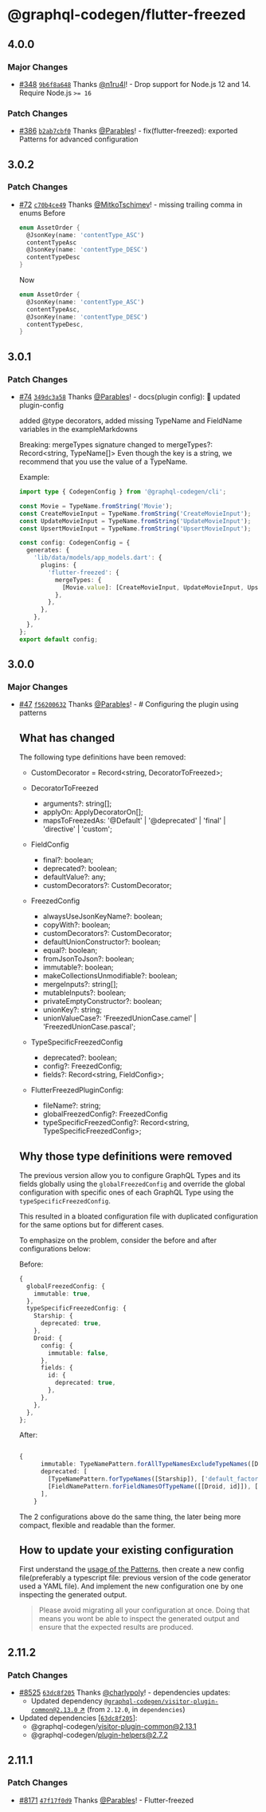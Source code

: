 # @graphql-codegen/flutter-freezed

## 4.0.0

### Major Changes

- [#348](https://github.com/dotansimha/graphql-code-generator-community/pull/348)
  [`9b6f8a648`](https://github.com/dotansimha/graphql-code-generator-community/commit/9b6f8a648492adf2584cbbbb721bd94277084413)
  Thanks [@n1ru4l](https://github.com/n1ru4l)! - Drop support for Node.js 12 and 14. Require Node.js
  `>= 16`

### Patch Changes

- [#386](https://github.com/dotansimha/graphql-code-generator-community/pull/386)
  [`b2ab7cbf0`](https://github.com/dotansimha/graphql-code-generator-community/commit/b2ab7cbf092843c1e10d541804e4fe2a94872525)
  Thanks [@Parables](https://github.com/Parables)! - fix(flutter-freezed): exported Patterns for
  advanced configuration

## 3.0.2

### Patch Changes

- [#72](https://github.com/dotansimha/graphql-code-generator-community/pull/72)
  [`c70b4ce49`](https://github.com/dotansimha/graphql-code-generator-community/commit/c70b4ce4967db700266a64d514b8c787e7c0cf9a)
  Thanks [@MitkoTschimev](https://github.com/MitkoTschimev)! - missing trailing comma in enums
  Before
  ```dart
  enum AssetOrder {
    @JsonKey(name: 'contentType_ASC')
    contentTypeAsc
    @JsonKey(name: 'contentType_DESC')
    contentTypeDesc
  }
  ```
  Now
  ```dart
  enum AssetOrder {
    @JsonKey(name: 'contentType_ASC')
    contentTypeAsc,
    @JsonKey(name: 'contentType_DESC')
    contentTypeDesc,
  }
  ```

## 3.0.1

### Patch Changes

- [#74](https://github.com/dotansimha/graphql-code-generator-community/pull/74)
  [`349dc3a58`](https://github.com/dotansimha/graphql-code-generator-community/commit/349dc3a58bd7822cef984614d4282fa9d90e74be)
  Thanks [@Parables](https://github.com/Parables)! - docs(plugin config): :memo: updated
  plugin-config

  added @type decorators, added missing TypeName and FieldName variables in the exampleMarkdowns

  Breaking: mergeTypes signature changed to mergeTypes?: Record<string, TypeName[]> Even though the
  key is a string, we recommend that you use the value of a TypeName.

  Example:

  ```ts filename='codegen.ts'
  import type { CodegenConfig } from '@graphql-codegen/cli';

  const Movie = TypeName.fromString('Movie');
  const CreateMovieInput = TypeName.fromString('CreateMovieInput');
  const UpdateMovieInput = TypeName.fromString('UpdateMovieInput');
  const UpsertMovieInput = TypeName.fromString('UpsertMovieInput');

  const config: CodegenConfig = {
    generates: {
      'lib/data/models/app_models.dart': {
        plugins: {
          'flutter-freezed': {
            mergeTypes: {
              [Movie.value]: [CreateMovieInput, UpdateMovieInput, UpsertMovieInput],
            },
          },
        },
      },
    },
  };
  export default config;
  ```

## 3.0.0

### Major Changes

- [#47](https://github.com/dotansimha/graphql-code-generator-community/pull/47)
  [`f56200632`](https://github.com/dotansimha/graphql-code-generator-community/commit/f56200632b974be64b0c41c947620d46500ad9c3)
  Thanks [@Parables](https://github.com/Parables)! - # Configuring the plugin using patterns

  ## What has changed

  The following type definitions have been removed:

  - CustomDecorator = Record<string, DecoratorToFreezed>;

  - DecoratorToFreezed

    - arguments?: string[];
    - applyOn: ApplyDecoratorOn[];
    - mapsToFreezedAs: '@Default' | '@deprecated' | 'final' | 'directive' | 'custom';

  - FieldConfig

    - final?: boolean;
    - deprecated?: boolean;
    - defaultValue?: any;
    - customDecorators?: CustomDecorator;

  - FreezedConfig

    - alwaysUseJsonKeyName?: boolean;
    - copyWith?: boolean;
    - customDecorators?: CustomDecorator;
    - defaultUnionConstructor?: boolean;
    - equal?: boolean;
    - fromJsonToJson?: boolean;
    - immutable?: boolean;
    - makeCollectionsUnmodifiable?: boolean;
    - mergeInputs?: string[];
    - mutableInputs?: boolean;
    - privateEmptyConstructor?: boolean;
    - unionKey?: string;
    - unionValueCase?: 'FreezedUnionCase.camel' | 'FreezedUnionCase.pascal';

  - TypeSpecificFreezedConfig

    - deprecated?: boolean;
    - config?: FreezedConfig;
    - fields?: Record<string, FieldConfig>;

  - FlutterFreezedPluginConfig:
    - fileName?: string;
    - globalFreezedConfig?: FreezedConfig
    - typeSpecificFreezedConfig?: Record<string, TypeSpecificFreezedConfig>;

  ## Why those type definitions were removed

  The previous version allow you to configure GraphQL Types and its fields globally using the
  `globalFreezedConfig` and override the global configuration with specific ones of each GraphQL
  Type using the `typeSpecificFreezedConfig`.

  This resulted in a bloated configuration file with duplicated configuration for the same options
  but for different cases.

  To emphasize on the problem, consider the before and after configurations below:

  Before:

  ```ts
  {
    globalFreezedConfig: {
      immutable: true,
    },
    typeSpecificFreezedConfig: {
      Starship: {
        deprecated: true,
      },
      Droid: {
        config: {
          immutable: false,
        },
        fields: {
          id: {
            deprecated: true,
          },
        },
      },
    },
  };
  ```

  After:

  ```ts

  {
        immutable: TypeNamePattern.forAllTypeNamesExcludeTypeNames([Droid]),
        deprecated: [
          [TypeNamePattern.forTypeNames([Starship]), ['default_factory']],
          [FieldNamePattern.forFieldNamesOfTypeName([[Droid, id]]), ['default_factory_parameter']],
        ],
      }
  ```

  The 2 configurations above do the same thing, the later being more compact, flexible and readable
  than the former.

  ## How to update your existing configuration

  First understand the
  [usage of the Patterns](https://the-guild.dev/graphql/codegen/docs/guides/flutter-freezed#configuring-the-plugin),
  then create a new config file(preferably a typescript file: previous version of the code generator
  used a YAML file). And implement the new configuration one by one inspecting the generated output.

  > Please avoid migrating all your configuration at once. Doing that means you wont be able to
  > inspect the generated output and ensure that the expected results are produced.

## 2.11.2

### Patch Changes

- [#8525](https://github.com/dotansimha/graphql-code-generator/pull/8525)
  [`63dc8f205`](https://github.com/dotansimha/graphql-code-generator/commit/63dc8f2054e27b944f7d8dc59db8afa85760a127)
  Thanks [@charlypoly](https://github.com/charlypoly)! - dependencies updates:
  - Updated dependency
    [`@graphql-codegen/visitor-plugin-common@2.13.0` ↗︎](https://www.npmjs.com/package/@graphql-codegen/visitor-plugin-common/v/2.13.0)
    (from `2.12.0`, in `dependencies`)
- Updated dependencies
  [[`63dc8f205`](https://github.com/dotansimha/graphql-code-generator/commit/63dc8f2054e27b944f7d8dc59db8afa85760a127)]:
  - @graphql-codegen/visitor-plugin-common@2.13.1
  - @graphql-codegen/plugin-helpers@2.7.2

## 2.11.1

### Patch Changes

- [#8171](https://github.com/dotansimha/graphql-code-generator/pull/8171)
  [`47f17f0d9`](https://github.com/dotansimha/graphql-code-generator/commit/47f17f0d9a2c4b57221397d3ec7f3882762b9cbe)
  Thanks [@Parables](https://github.com/Parables)! - Flutter-freezed
